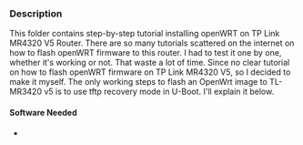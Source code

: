 ### Description
This folder contains step-by-step tutorial installing openWRT on TP Link MR4320 V5 Router. There are so many tutorials scattered on the internet on how to flash openWRT firmware to this router. I had to test it one by one, whether it's working or not. That waste a lot of time. Since no clear tutorial on how to flash openWRT firmware on TP Link MR4320 V5, so I decided to make it myself. The only working steps to flash an OpenWrt image to TL-MR3420 v5 is to use tftp recovery mode in U-Boot. I'll explain it below.

#### Software Needed
* 